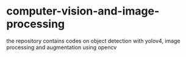 # computer-vision-and-image-processing
the repository contains codes on object detection with yolov4, image processing and augmentation using opencv 
